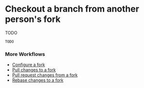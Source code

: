 # Checkout a branch from another person's fork

TODO

```bash
TODO
```

### More Workflows

* [Configure a fork](ConfigureAFork.md)
* [Pull changes to a fork](PullChangesToAFork.md)
* [Pull request changes from a fork](PullRequestChangesFromAFork.md)
* [Rebase changes to a fork](RebaseChangesToAFork.md)
